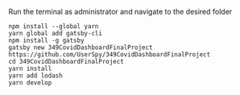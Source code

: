 Run the terminal as administrator and navigate to the desired folder
```
npm install --global yarn
yarn global add gatsby-cli
npm install -g gatsby
gatsby new 349CovidDashboardFinalProject https://github.com/UserSpy/349CovidDashboardFinalProject
cd 349CovidDashboardFinalProject
yarn install
yarn add lodash
yarn develop
```
